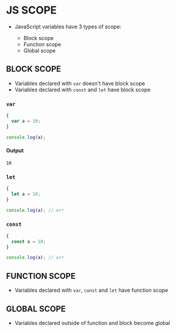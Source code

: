 # JS SCOPE

- JavaScript variables have 3 types of scope:

  - Block scope
  - Function scope
  - Global scope

## BLOCK SCOPE

- Variables declared with `var` doesn't have block scope
- Variables declared with `const` and `let` have block scope

### `var`

```js
{
  var a = 10;
}

console.log(a);
```

#### Output

```
10
```

### `let`

```js
{
  let a = 10;
}

console.log(a); // err
```

### `const`

```js
{
  const a = 10;
}

console.log(a); // err
```

## FUNCTION SCOPE

- Variables declared with `var`, `const` and `let` have function scope

## GLOBAL SCOPE

- Variables declared outside of function and block become global
